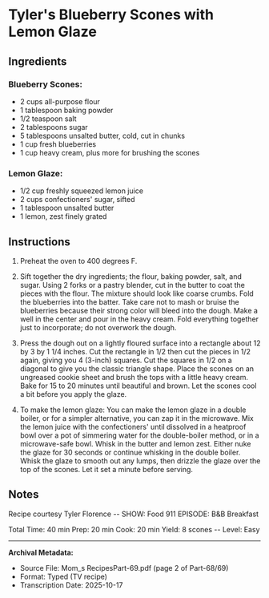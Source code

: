 # Tyler's Blueberry Scones with Lemon Glaze

## Ingredients

### Blueberry Scones:
- 2 cups all-purpose flour
- 1 tablespoon baking powder
- 1/2 teaspoon salt
- 2 tablespoons sugar
- 5 tablespoons unsalted butter, cold, cut in chunks
- 1 cup fresh blueberries
- 1 cup heavy cream, plus more for brushing the scones

### Lemon Glaze:
- 1/2 cup freshly squeezed lemon juice
- 2 cups confectioners' sugar, sifted
- 1 tablespoon unsalted butter
- 1 lemon, zest finely grated

## Instructions

1. Preheat the oven to 400 degrees F.

2. Sift together the dry ingredients; the flour, baking powder, salt, and sugar. Using 2 forks or a pastry blender, cut in the butter to coat the pieces with the flour. The mixture should look like coarse crumbs. Fold the blueberries into the batter. Take care not to mash or bruise the blueberries because their strong color will bleed into the dough. Make a well in the center and pour in the heavy cream. Fold everything together just to incorporate; do not overwork the dough.

3. Press the dough out on a lightly floured surface into a rectangle about 12 by 3 by 1 1/4 inches. Cut the rectangle in 1/2 then cut the pieces in 1/2 again, giving you 4 (3-inch) squares. Cut the squares in 1/2 on a diagonal to give you the classic triangle shape. Place the scones on an ungreased cookie sheet and brush the tops with a little heavy cream. Bake for 15 to 20 minutes until beautiful and brown. Let the scones cool a bit before you apply the glaze.

4. To make the lemon glaze: You can make the lemon glaze in a double boiler, or for a simpler alternative, you can zap it in the microwave. Mix the lemon juice with the confectioners' until dissolved in a heatproof bowl over a pot of simmering water for the double-boiler method, or in a microwave-safe bowl. Whisk in the butter and lemon zest. Either nuke the glaze for 30 seconds or continue whisking in the double boiler. Whisk the glaze to smooth out any lumps, then drizzle the glaze over the top of the scones. Let it set a minute before serving.

## Notes

Recipe courtesy Tyler Florence -- SHOW: Food 911 EPISODE: B&B Breakfast

Total Time: 40 min Prep: 20 min Cook: 20 min Yield: 8 scones -- Level: Easy

---

**Archival Metadata:**
- Source File: Mom_s RecipesPart-69.pdf (page 2 of Part-68/69)
- Format: Typed (TV recipe)
- Transcription Date: 2025-10-17
